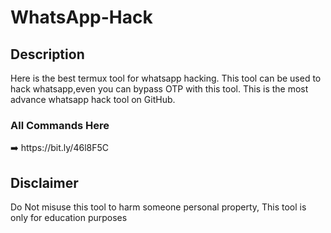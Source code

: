 # WhatsApp-Hack
<h2>Description</h2>
<p>Here is the best termux tool for whatsapp hacking. This tool can be used to hack whatsapp,even you can bypass OTP with this tool. This is the most advance whatsapp hack tool on GitHub.</p>

<h3> All Commands Here</h3>
 ➡️ https://bit.ly/46l8F5C

  
<h2>Disclaimer</h2>
<p>Do Not misuse this tool to harm someone personal property, This tool is only for education purposes</p>
